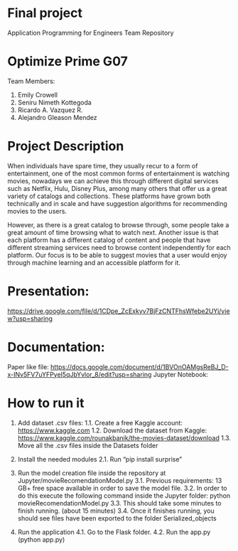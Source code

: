 # Final project
Application Programming for Engineers 
Team Repository

# Optimize Prime G07

Team Members:

1. Emily Crowell
2. Seniru Nimeth Kottegoda
3. Ricardo A. Vazquez R.
4. Alejandro Gleason Mendez

# Project Description

When individuals have spare time, they usually recur to a form of entertainment, one of the most common forms of entertainment is watching movies, nowadays we can achieve this through different digital services such as Netflix, Hulu, Disney Plus, among many others that offer us a great variety of catalogs and collections. These platforms have grown both technically and in scale and have suggestion algorithms for recommending movies to the users. 

However, as there is a great catalog to browse through, some people take a great amount of time browsing what to watch next. Another issue is that each platform has a different catalog of content and people that have different streaming services need to browse content independently for each platform. Our focus is to be able to suggest movies that a user would enjoy through machine learning and an accessible platform for it.

# Presentation: 
https://drive.google.com/file/d/1CDpe_ZcExkyv7BjFzCNTFhsWfebe2UYi/view?usp=sharing

# Documentation: 
Paper like file: https://docs.google.com/document/d/1BVOnOAMgsReBJ_D-x-INv5FV7uYFPyeI5qJbYvlor_8/edit?usp=sharing
Jupyter Notebook: 

# How to run it
1. Add dataset .csv files:
  1.1. Create a free Kaggle account: https://www.kaggle.com
  1.2. Download the dataset from Kaggle: https://www.kaggle.com/rounakbanik/the-movies-dataset/download
  1.3. Move all the .csv files inside the Datasets folder

2. Install the needed modules
2.1. Run “pip install surprise”

3. Run the model creation file inside the repository at Jupyter/movieRecomendationModel.py
  3.1. Previous requirements: 13 GB+ free space available in order to save the model file.
  3.2. In order to do this execute the following command inside the Jupyter folder: python movieRecomendationModel.py
  3.3. This should take some minutes to finish running. (about 15 minutes)
  3.4. Once it finishes running, you should see files have been exported to the folder Serialized_objects

4. Run the application
  4.1. Go to the Flask folder.
  4.2. Run the app.py (python app.py)
